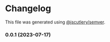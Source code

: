 # Changelog

This file was generated using [@jscutlery/semver](https://github.com/jscutlery/semver).

### 0.0.1 (2023-07-17)
